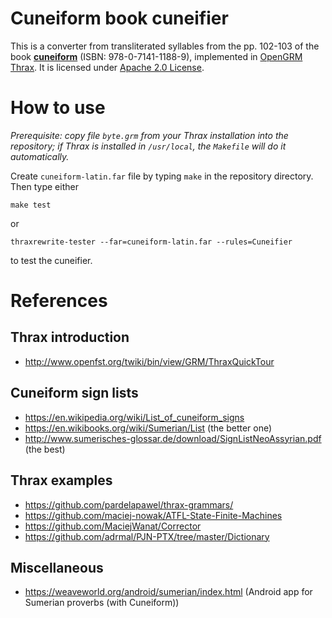 # Cuneiform book cuneifier

This is a converter from transliterated syllables from the pp. 102-103 of the book [**cuneiform**](https://www.britishmuseumshoponline.org/cuneiform.html) (ISBN: 978-0-7141-1188-9), implemented in [OpenGRM Thrax](http://www.opengrm.org/twiki/bin/view/GRM/Thrax). It is licensed under [Apache 2.0 License](LICENSE).

# How to use

_Prerequisite: copy file `byte.grm` from your Thrax installation into the repository; if Thrax is installed in `/usr/local`, the `Makefile` will do it automatically._

Create `cuneiform-latin.far` file by typing `make` in the repository directory. Then type either

```
make test
```

or 

```
thraxrewrite-tester --far=cuneiform-latin.far --rules=Cuneifier
```

to test the cuneifier.

# References

## Thrax introduction
* http://www.openfst.org/twiki/bin/view/GRM/ThraxQuickTour

## Cuneiform sign lists
* https://en.wikipedia.org/wiki/List_of_cuneiform_signs
* https://en.wikibooks.org/wiki/Sumerian/List (the better one)
* http://www.sumerisches-glossar.de/download/SignListNeoAssyrian.pdf (the best)

## Thrax examples
* https://github.com/pardelapawel/thrax-grammars/
* https://github.com/maciej-nowak/ATFL-State-Finite-Machines
* https://github.com/MaciejWanat/Corrector
* https://github.com/adrmal/PJN-PTX/tree/master/Dictionary

## Miscellaneous
* https://weaveworld.org/android/sumerian/index.html (Android app for Sumerian proverbs (with Cuneiform))

